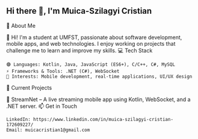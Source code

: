 ## Hi there 👋, I'm Muica-Szilagyi Cristian

🚀 About Me

👋 Hi! I'm a student at UMFST, passionate about software development, mobile apps, and web technologies. I enjoy working on projects that challenge me to learn and improve my skills.
💻 Tech Stack

    🟣 Languages: Kotlin, Java, JavaScript (ES6+), C/C++, C#, MySQL
    ⚡ Frameworks & Tools: .NET (C#), WebSocket
    🎯 Interests: Mobile development, real-time applications, UI/UX design

📌 Current Projects

🔹 StreamNet – A live streaming mobile app using Kotlin, WebSocket, and a .NET server.
📫 Get in Touch

    LinkedIn: https://www.linkedin.com/in/muica-szilagyi-cristian-172609227/
    Email: muicacristian1@gmail.com
